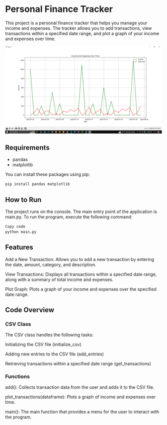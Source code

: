 # Personal Finance Tracker

This project is a personal finance tracker that helps you manage your income and expenses. The tracker allows you to add transactions, view transactions within a specified date range, and plot a graph of your income and expenses over time.

![Personal Finance Tracker](plot/plot1.png)

## Requirements

- pandas
- matplotlib

You can install these packages using pip:

```sh
pip install pandas matplotlib
```

## How to Run

The project runs on the console. The main entry point of the application is main.py. To run the program, execute the following command:

```sh
Copy code
python main.py
```

## Features

Add a New Transaction: Allows you to add a new transaction by entering the date, amount, category, and description.

View Transactions: Displays all transactions within a specified date range, along with a summary of total income and expenses.

Plot Graph: Plots a graph of your income and expenses over the specified date range.

## Code Overview

### CSV Class

The CSV class handles the following tasks:

Initializing the CSV file (initialize_csv)

Adding new entries to the CSV file (add_entries)

Retrieving transactions within a specified date range (get_transactions)

### Functions

add(): Collects transaction data from the user and adds it to the CSV file.

plot_transactions(dataframe): Plots a graph of income and expenses over time.

main(): The main function that provides a menu for the user to interact with the program.
